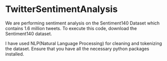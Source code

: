 # TwitterSentimentAnalysis

We are performing sentiment analysis on the Sentiment140 Dataset which contains 1.6 million tweets.
To execute this code, download the Sentiment140 dataset.

I have used NLP(Natural Language Processing) for cleaning and tokenizing the dataset.
Ensure that you have all the necessary python packages installed.
